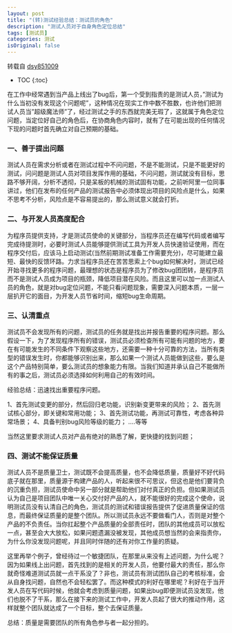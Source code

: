 ```yaml
---
layout: post
title: "(转)测试经验总结：测试员的角色"
description: "测试人员对于自身角色定位总结"
tags: [测试员]
categories: 测试
isOriginal: false
---
```


转载自 [dsy851009](http://blog.chinaunix.net/uid-12014716-id-5753430.html)

* TOC
{:toc}

在工作中经常遇到当产品上线出了bug后，第一个受到指责的是测试人员，”测试为什么当初没有发现这个问题呢”，这种情况在现实工作中数不胜数，也许他们把测试人员当”超级魔法师”了，经过测试之手的东西就完美无瑕了，这就属于角色定位问题，当定位好自己的角色后，在协商角色内容时，就有了在可能出现的任何情况下现的问题时首先确立对自己预期的基础。

### 一、善于提出问题

测试人员在需求分析或者在测试过程中不问问题，不是不能测试，只是不能更好的测试，问问题是测试人员对项目发挥作用的基础，不问问题，测试就没有目标，思路不够开阔，分析不透彻，只是呆板的机械的测试固有功能，之前听阿里一位同事讲过，他们在发布的任何产品的测试报告中必须体现出项目的风险点是什么，如果不思考不分析，风险点是不容易提出的，那么测试意义就会打折。

### 二、与开发人员高度配合

为程序员提供支持，才是测试员使命的关键部分，当程序员还在编写代码或者编写完成待提测时，必要时测试人员能够提供测试工具为开发人员快速验证使用，而在程序交付后，应该马上启动测试(当然前期测试准备工作需要充分)，尽可能建立最短、最快的反馈环路。力求当程序员还在苦苦思索上个bug如何解决时，测试已经开始寻找更多的程序问题，最理想的状态是程序员为了修改bug团团转，是程序员而不是测试人员成为项目的瓶颈，降低项目潜在风险。而且这里可以加一点测试人员的角色，就是对bug定位问题，不能只看问题现象，需要深入问题本质，一层一层扒开它的面目，为开发人员节省时间，缩短bug生命周期。

### 三、认清重点

测试员不会发现所有的问题，测试员的任务就是找出并报告重要的程序问题。那么假设一下，为了发现程序所有的错误，测试员必须检查所有可能有问题的地方，要在有可能发生的不同条件下观察这些地方，还需要一种十分可靠的方法，当所有类型的错误发生时，你都能够识别出来，那么如果一个测试人员能做到这些，要么是这个产品特别简单，要么测试员的想象能力有限。当我们知道并承认自己不能做所有的事之后，测试员必须选择如何利用自己的有效时间。

经验总结：迅速找出重要程序问题。

1、首先测试变更的部分，然后回归老功能，识别新变更带来的风险；
2、首先测试核心部分，即关键和常用功能；
3、首先测试功能，再测试可靠性，考虑各种异常场景；
4、具备判别bug风险等级的能力；
….等等

当然这里要求测试人员对产品有绝对的熟悉了解，更快捷的找到问题；

### 四、测试不能保证质量

测试人员不是质量卫士，测试既不会提高质量，也不会降低质量，质量好不好代码底子就在那里，质量源于构建产品的人，听起来很不可思议，但这也是他们要背负的沉重负担，测试员使命中另一部分就是帮助他们对付真正的负担。但如果测试员认为自己是项目团队中唯一关心交付好产品的人，就不能很好的完成这个使命，说明测试员没有认清自己的角色，测试员的测试和错误报告提供了促进质量保证的信息，而最终保证质量的是整个团队。所以测试员永远不要做看门人，否则是对整个产品的不负责任。当你扛起整个产品质量的全部责任时，团队的其他成员可以放松一点，甚至会大大放松，如果问题遗漏没被发现，其他成员想当然的会来指责你，为什么你没发现问题呢，并且同时伴随的还有对你工作量的质疑。

这里再举个例子，曾经待过一个敏捷团队，在那里从来没有上述问题，为什么呢？因为如果线上出问题，首先找到的是相关的开发人员，他要付最大的责任，那么你就奇怪难道测试员就一点干系没了？非也，测试员有测试团队自己的考核标准，会从自身找问题，自然也不会轻松罢了。而这种模式的利好在哪里呢？利好在于当开发人员在写代码时候，他就会考虑到质量问题，如果出bug即便测试员没发现，他们也脱不了干系，那么在接下来的测试工作中，开发人员起了很大的推动作用，这样就整个团队就达成了一个目标，整个去保证质量。

总结：质量是需要团队的所有角色参与者一起分担的。



